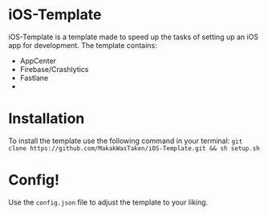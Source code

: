 # iOS-Template
iOS-Template is a template made to speed up the tasks of setting up an iOS app for development.
The template contains:
- AppCenter
- Firebase/Crashlytics
- Fastlane
- 

# Installation
To install the template use the following command in your terminal:
`git clone https://github.com/MakakWasTaken/iOS-Template.git && sh setup.sh`

# Config!
Use the `config.json` file to adjust the template to your liking.


